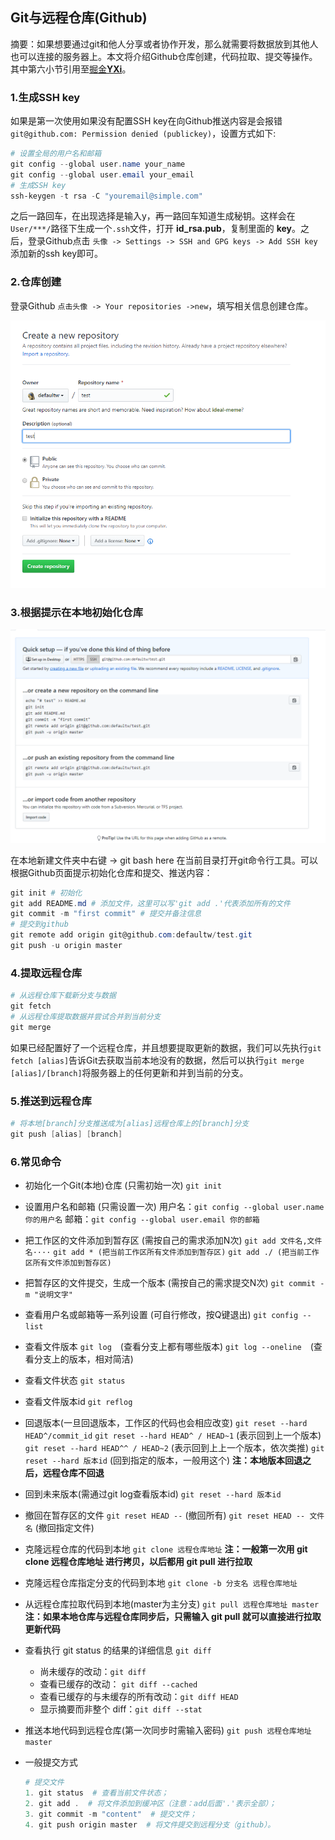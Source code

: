 ## Git与远程仓库(Github)

摘要：如果想要通过git和他人分享或者协作开发，那么就需要将数据放到其他人也可以连接的服务器上。本文将介绍Github仓库创建，代码拉取、提交等操作。其中第六小节引用至[掘金**YXi**]("https://juejin.im/post/5deb69266fb9a0160e2a1073")。

### 1.生成SSH key

如果是第一次使用如果没有配置SSH key在向Github推送内容是会报错`git@github.com: Permission denied (publickey)`，设置方式如下:

```powershell
# 设置全局的用户名和邮箱
git config --global user.name your_name
git config --global user.email your_email
# 生成SSH key
ssh-keygen -t rsa -C "youremail@simple.com"
```

之后一路回车，在出现选择是输入y，再一路回车知道生成秘钥。这样会在`User/***/`路径下生成一个`.ssh`文件，打开 **id_rsa.pub**，复制里面的 **key**。之后，登录Github点击 `头像 -> Settings -> SSH and GPG keys -> Add SSH key`添加新的ssh key即可。

### 2.仓库创建

登录Github `点击头像 -> Your repositories ->new`，填写相关信息创建仓库。

![img](https://github.com/defaultw/note/raw/master/FigureBed/createrep20200307161619.png)

### 3.根据提示在本地初始化仓库

![img](https://github.com/defaultw/note/raw/master/FigureBed/init20200307162141.png)

在本地新建文件夹中右键 -> git bash here 在当前目录打开git命令行工具。可以根据Github页面提示初始化仓库和提交、推送内容：

```powershell
git init # 初始化
git add README.md # 添加文件，这里可以写'git add .'代表添加所有的文件
git commit -m "first commit" # 提交并备注信息
# 提交到github
git remote add origin git@github.com:defaultw/test.git
git push -u origin master
```

### 4.提取远程仓库

```powershell
# 从远程仓库下载新分支与数据
git fetch
# 从远程仓库提取数据并尝试合并到当前分支
git merge
```

如果已经配置好了一个远程仓库，并且想要提取更新的数据，我们可以先执行`git fetch [alias]`告诉Git去获取当前本地没有的数据，然后可以执行`git merge [alias]/[branch]`将服务器上的任何更新和并到当前的分支。

### 5.推送到远程仓库

```powershell
# 将本地[branch]分支推送成为[alias]远程仓库上的[branch]分支
git push [alias] [branch]
```

### 6.常见命令

- 初始化一个Git(本地)仓库 (只需初始一次)
 `git init`

- 设置用户名和邮箱 (只需设置一次)
 用户名：`git config --global user.name 你的用户名`
邮箱：`git config --global user.email 你的邮箱`

- 把工作区的文件添加到暂存区  (需按自己的需求添加N次)
 `git add 文件名,文件名····`
 `git add * (把当前工作区所有文件添加到暂存区)`
 `git add ./ (把当前工作区所有文件添加到暂存区)`

- 把暂存区的文件提交，生成一个版本 (需按自己的需求提交N次)
 `git commit -m "说明文字"`

- 查看用户名或邮箱等一系列设置  (可自行修改，按Q键退出)
 `git config --list`

- 查看文件版本
 `git log` (查看分支上都有哪些版本)
 `git log --oneline` (查看分支上的版本，相对简洁)

- 查看文件状态
 `git status`

- 查看文件版本id
 `git reflog`

- 回退版本(一旦回退版本，工作区的代码也会相应改变)
 `git reset --hard HEAD^/commit_id`
 `git reset --hard HEAD^ / HEAD~1` (表示回到上一个版本)
 `git reset --hard HEAD^^ / HEAD~2` (表示回到上上一个版本，依次类推)
 `git reset --hard 版本id` (回到指定的版本，一般用这个)
 **注：本地版本回退之后，远程仓库不回退**

- 回到未来版本(需通过git log查看版本id)
 `git reset --hard 版本id`

- 撤回在暂存区的文件
 `git reset HEAD --` (撤回所有)
 `git reset HEAD -- 文件名` (撤回指定文件)

- 克隆远程仓库的代码到本地
 `git clone 远程仓库地址`
 **注：一般第一次用 git clone 远程仓库地址 进行拷贝，以后都用 git pull 进行拉取**

- 克隆远程仓库指定分支的代码到本地
 `git clone -b 分支名 远程仓库地址`

- 从远程仓库拉取代码到本地(master为主分支)
 `git pull 远程仓库地址 master`
 **注：如果本地仓库与远程仓库同步后，只需输入 git pull 就可以直接进行拉取更新代码**

- 查看执行 git status 的结果的详细信息
 `git diff`

	- 尚未缓存的改动：`git diff`
	- 查看已缓存的改动： `git diff --cached`
	- 查看已缓存的与未缓存的所有改动：`git diff HEAD`
	- 显示摘要而非整个 diff：`git diff --stat`

- 推送本地代码到远程仓库(第一次同步时需输入密码)
 `git push 远程仓库地址 master`

- 一般提交方式

  ```powershell
  # 提交文件
  1. git status  # 查看当前文件状态；
  2. git add .  # 将文件添加到缓冲区（注意：add后面'.'表示全部）；
  3. git commit -m "content"  # 提交文件；
  4. git push origin master  # 将文件提交到远程分支（github）。
  ```

  

